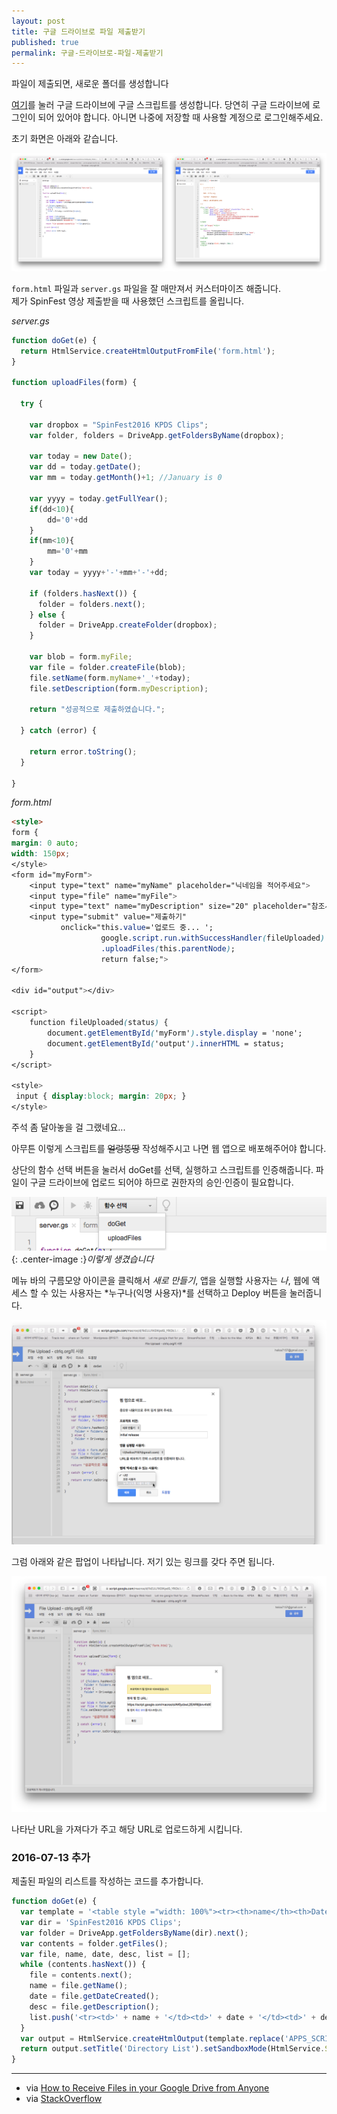 ```yaml
---
layout: post
title: 구글 드라이브로 파일 제출받기
published: true
permalink: 구글-드라이브로-파일-제출받기
---
```

파일이 제출되면, 새로운 폴더를 생성합니다

[여기](https://script.google.com/d/12EnDFZrsfpBubZ9lM7pnHIsn9M49_vyXm0TLBQ_pyx_ViAJH3HXgkoe9/edit?newcopy=true)를 눌러 구글 드라이브에 구글 스크립트를 생성합니다. 당연히 구글 드라이브에 로그인이 되어 있어야 합니다. 아니면 나중에 저장할 때 사용할 계정으로 로그인해주세요.

초기 화면은 아래와 같습니다.

![initial](/Resources/2016-05-31/initial.png)

`form.html` 파일과 `server.gs` 파일을 잘 매만져서 커스터마이즈 해줍니다.  
제가 SpinFest 영상 제출받을 때 사용했던 스크립트를 올립니다.

*server.gs*

```javascript
function doGet(e) {
  return HtmlService.createHtmlOutputFromFile('form.html');
}

function uploadFiles(form) {
  
  try {
    
    var dropbox = "SpinFest2016 KPDS Clips";
    var folder, folders = DriveApp.getFoldersByName(dropbox);
    
    var today = new Date();
    var dd = today.getDate();
    var mm = today.getMonth()+1; //January is 0
    
    var yyyy = today.getFullYear();
    if(dd<10){
        dd='0'+dd
    } 
    if(mm<10){
        mm='0'+mm
    } 
    var today = yyyy+'-'+mm+'-'+dd;
    
    if (folders.hasNext()) {
      folder = folders.next();
    } else {
      folder = DriveApp.createFolder(dropbox);
    }
    
    var blob = form.myFile;    
    var file = folder.createFile(blob);    
    file.setName(form.myName+'_'+today);
    file.setDescription(form.myDescription);
        
    return "성공적으로 제출하였습니다.";
    
  } catch (error) {
    
    return error.toString();
  }
  
}
```

*form.html*

```html
<style>
form {
margin: 0 auto;
width: 150px;
</style>
<form id="myForm">
    <input type="text" name="myName" placeholder="닉네임을 적어주세요">
    <input type="file" name="myFile">
    <input type="text" name="myDescription" size="20" placeholder="참조사항을 적어주세요">
    <input type="submit" value="제출하기" 
           onclick="this.value='업로드 중... ';
                    google.script.run.withSuccessHandler(fileUploaded)
                    .uploadFiles(this.parentNode);
                    return false;">
</form>

<div id="output"></div>

<script>
    function fileUploaded(status) {
        document.getElementById('myForm').style.display = 'none';
        document.getElementById('output').innerHTML = status;
    }
</script>

<style>
 input { display:block; margin: 20px; }
</style>
```

주석 좀 달아놓을 걸 그랬네요... 

아무튼 이렇게 스크립트를 ~~얼렁뚱땅~~ 작성해주시고 나면 웹 앱으로 배포해주어야 합니다.

상단의 함수 선택 버튼을 눌러서 doGet를 선택, 실행하고 스크립트를 인증해줍니다. 파일이 구글 드라이브에 업로드 되어야 하므로 권한자의 승인·인증이 필요합니다. 

![doget](/Resources/2016-05-31/doget.png){: .center-image :}*이렇게 생겼습니다*

메뉴 바의 구름모양 아이콘을 클릭해서 *새로 만들기*, 앱을 실행할 사용자는 *나*, 웹에 액세스 할 수 있는 사용자는 *누구나(익명 사용자)*를 선택하고 Deploy 버튼을 눌러줍니다.

![deploy as web app](/Resources/2016-05-31/deployaswebapp.png)

그럼 아래와 같은 팝업이 나타납니다. 저기 있는 링크를 갖다 주면 됩니다.

![deployed](/Resources/2016-05-31/projectdeployed.png)

나타난 URL을 가져다가 주고 해당 URL로 업로드하게 시킵니다.

### 2016-07-13 추가

제출된 파일의 리스트를 작성하는 코드를 추가합니다.

```javascript
function doGet(e) {
  var template = '<table style ="width: 100%"><tr><th>name</th><th>Date</th><th>Description</th></tr>APPS_SCRIPT_CONTENT</table>';
  var dir = 'SpinFest2016 KPDS Clips';
  var folder = DriveApp.getFoldersByName(dir).next();
  var contents = folder.getFiles();
  var file, name, date, desc, list = []; 
  while (contents.hasNext()) {
    file = contents.next();
    name = file.getName();
    date = file.getDateCreated();
    desc = file.getDescription();
    list.push('<tr><td>' + name + '</td><td>' + date + '</td><td>' + desc + '</td></tr>');
  }
  var output = HtmlService.createHtmlOutput(template.replace('APPS_SCRIPT_CONTENT', list.join('')));
  return output.setTitle('Directory List').setSandboxMode(HtmlService.SandboxMode.IFRAME);
}
```

- - -

- via [How to Receive Files in your Google Drive from Anyone](http://www.labnol.org/internet/receive-files-in-google-drive/19697/)
- via [StackOverflow](http://stackoverflow.com/questions/35978934/list-google-drive-files-from-a-given-folder-on-a-webpage)
